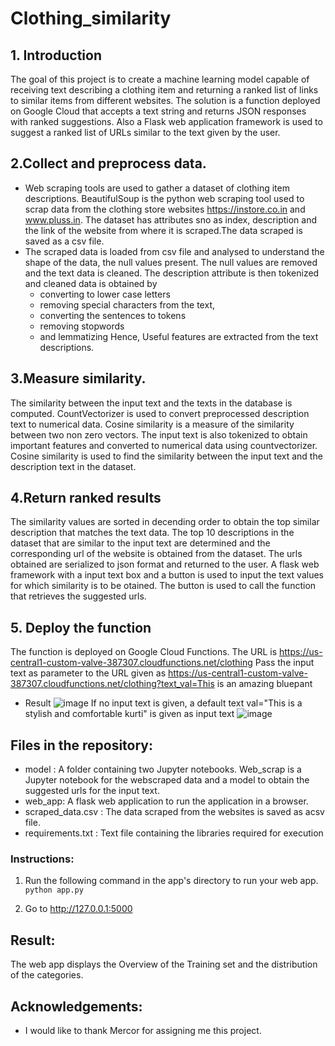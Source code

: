 # Clothing_similarity
## 1. Introduction
 The goal of this project is to create a machine learning model capable of receiving text describing a clothing item and returning a ranked list of links to similar items from different websites. The solution is a function deployed on Google Cloud that accepts a text string and returns JSON responses with ranked suggestions. Also a Flask web application framework is used to suggest a ranked list of URLs similar to the text given by the user.
 
##  2.Collect and preprocess data.
- Web scraping tools are used to gather a dataset of clothing item descriptions. BeautifulSoup is the python web scraping tool used to scrap data from the clothing store websites https://instore.co.in and www.pluss.in. The dataset has attributes sno as index, description and the link of the website from where it is scraped.The data scraped is saved as a csv file. 
- The scraped data is loaded from csv file and analysed to understand the shape of the data, the null values present. The null values are removed and the text data is cleaned. The description attribute is then tokenized and cleaned data is obtained by 
    * converting to lower case letters
    * removing special characters from the text, 
    * converting the sentences to tokens
    * removing stopwords 
    * and lemmatizing
 Hence, Useful features are extracted from the text descriptions.
 
## 3.Measure similarity.
 The similarity between the input text and the texts in the database is computed. CountVectorizer is used to convert preprocessed description text to numerical data. Cosine similarity is a measure of the similarity between two non zero vectors. The input text is also tokenized to obtain important features and converted to numerical data using countvectorizer. Cosine similarity is used to find the similarity between the input text and the description text in the dataset. 

## 4.Return ranked results
The similarity values are sorted in decending order to obtain the top similar description that matches the text data. The top 10 descriptions in the dataset that are similar to the input text are determined and the corresponding url of the website is obtained from the dataset. The urls obtained are serialized to json format and returned to the user. A flask web framework with a input text box and a button is used to input the text values for which similarity is to be otained. The button is used to call the function that retrieves the suggested urls.
 
## 5. Deploy the function
 The function is deployed on Google Cloud Functions. The URL is https://us-central1-custom-valve-387307.cloudfunctions.net/clothing
Pass the input text as parameter to the URL given as https://us-central1-custom-valve-387307.cloudfunctions.net/clothing?text_val=This is an amazing bluepant
 * Result
![image](https://github.com/deepakanna/Clothing_similarity/assets/110763030/cc3bfc84-20bf-4f0c-b8ef-5b127e91e3c2)
If no input text is given, a default text val="This is a stylish and comfortable kurti" is given as input text 
![image](https://github.com/deepakanna/Clothing_similarity/assets/110763030/c0489665-1bb4-4d91-bef9-e749afbbcd8e)


 ## Files in the repository:
 - model : A folder containing two Jupyter notebooks. Web_scrap is a Jupyter notebook for  the webscraped data and a model to obtain the suggested urls for the input text.
 - web_app: A flask web application to run the application in a browser.
 - scraped_data.csv : The data scraped from the websites is saved as acsv file.
 - requirements.txt : Text file containing the libraries required for execution

### Instructions:
1. Run the following command in the app's directory to run your web app.
    `python app.py`

2. Go to http://127.0.0.1:5000


## Result:
The web app displays the Overview of the Training set and the distribution of the categories.

## Acknowledgements:
 - I would like to thank Mercor for assigning me this project.
